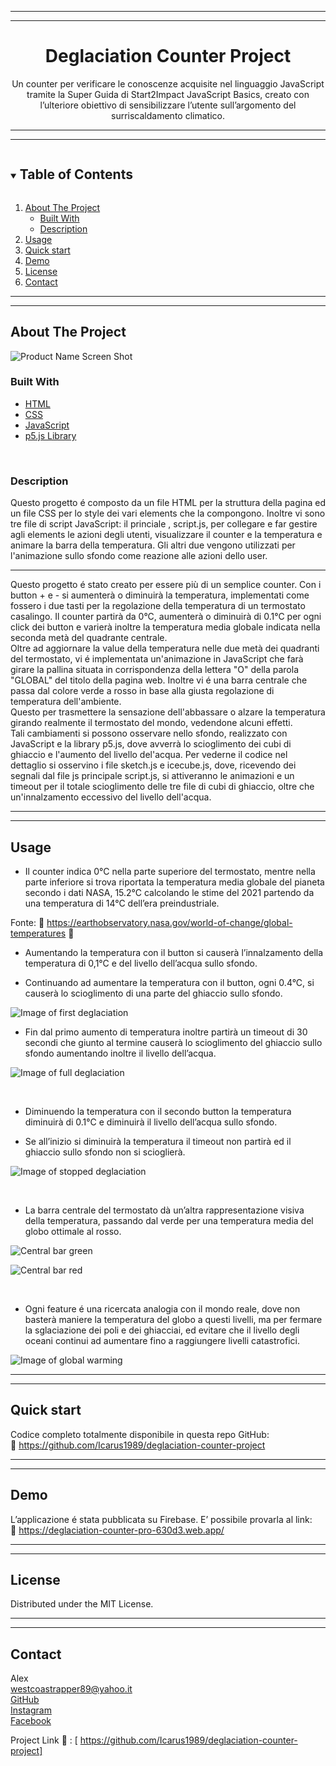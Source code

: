 <hr>
<hr>

<div align="center">
  <h1>Deglaciation Counter Project</h1>
</div>

<p align="center">
  Un counter per verificare le conoscenze acquisite nel linguaggio JavaScript tramite la Super Guida di Start2Impact JavaScript Basics, creato con l’ulteriore obiettivo di sensibilizzare l’utente sull’argomento del surriscaldamento climatico.
</p>

<hr>
<hr>

<details open="open">
  <summary><h2 style="display: inline-block">Table of Contents</h2></summary>
  <ol>
    <li>
      <a href="#about-the-project">About The Project</a>
      <ul>
        <li><a href="#built-with">Built With</a></li>
        <li><a href="#description">Description</a></li>
      </ul>
    </li>
    <li><a href="#usage">Usage</a></li>
    <li><a href="#quick-start">Quick start</a></li>
    <li><a href="#demo">Demo</a></li>
    <li><a href="#license">License</a></li>
    <li><a href="#contact">Contact</a></li>
  </ol>
</details>

<hr>
<hr>

## About The Project

![Product Name Screen Shot](https://imagizer.imageshack.com/v2/640x480q90/924/F9xcYc.png)

### Built With

* [HTML](https://developer.mozilla.org/en-US/docs/Web/HTML?retiredLocale=it)
* [CSS](https://developer.mozilla.org/en-US/docs/Web/CSS?retiredLocale=it)
* [JavaScript](https://developer.mozilla.org/en-US/docs/Web/JavaScript?retiredLocale=it)
* [p5.js Library](https://p5js.org/)
<br>

### Description

Questo progetto é composto da un file HTML per la struttura della pagina ed un file CSS per lo style dei vari elements che la compongono. Inoltre vi sono tre file di script JavaScript: il princiale , script.js, per collegare e far gestire agli elements le azioni degli utenti, visualizzare il counter e la temperatura e animare la barra della temperatura. Gli altri due vengono utilizzati per l'animazione sullo sfondo come reazione alle azioni dello user.

<hr>

Questo progetto é stato creato per essere più di un semplice counter. 
Con i button + e - si aumenterà o diminuirà la temperatura, implementati come fossero i due tasti per la regolazione della temperatura di un termostato casalingo. Il counter partirà da 0°C, aumenterà o diminuirà di 0.1°C per ogni click dei button e varierà inoltre la temperatura media globale indicata nella seconda metà del quadrante centrale.<br>
Oltre ad aggiornare la value della temperatura nelle due metà dei quadranti del termostato, vi é implementata un'animazione in JavaScript che farà girare la pallina situata in corrispondenza della lettera "O" della parola "GLOBAL" del titolo della pagina web. Inoltre vi é una barra centrale che passa dal colore verde a rosso in base alla giusta regolazione di temperatura dell'ambiente.<br>
Questo per trasmettere la sensazione dell'abbassare o alzare la temperatura girando realmente il termostato del mondo, vedendone alcuni effetti.<br>
Tali cambiamenti si possono osservare nello sfondo, realizzato con JavaScript e la library p5.js, dove avverrà lo scioglimento dei cubi di ghiaccio e l'aumento del livello del'acqua. Per vederne il codice nel dettaglio si osservino i file sketch.js e icecube.js, dove, ricevendo dei segnali dal file js principale script.js, si attiveranno le animazioni e un timeout per il totale scioglimento delle tre file di cubi di ghiaccio, oltre che un'innalzamento eccessivo del livello dell'acqua.

<hr>
<hr>

## Usage

* Il counter indica 0°C nella parte superiore del termostato, mentre nella parte inferiore si trova riportata la temperatura media globale del pianeta secondo i dati NASA, 15.2°C calcolando le stime del 2021 partendo da una temperatura di 14°C dell’era preindustriale.
<!-- <br> -->
Fonte: 
:link: https://earthobservatory.nasa.gov/world-of-change/global-temperatures  :satellite:
<br>

* Aumentando la temperatura con il button si causerà l’innalzamento della temperatura di 0,1°C e del livello dell’acqua sullo sfondo.

* Continuando ad aumentare la temperatura con il button, ogni 0.4°C, si causerà lo scioglimento di una parte del ghiaccio sullo sfondo.

![Image of first deglaciation](https://imagizer.imageshack.com/v2/320x240q90/924/sxrKmz.png)
<br>

* Fin dal primo aumento di temperatura inoltre partirà un timeout di 30 secondi che giunto al termine causerà lo scioglimento del ghiaccio sullo sfondo aumentando inoltre il livello dell’acqua. 

![Image of full deglaciation](https://imagizer.imageshack.com/v2/320x240q90/924/kYUDJV.png)

<br>

* Diminuendo la temperatura con il secondo button la temperatura diminuirà di 0.1°C e diminuirà il livello dell’acqua sullo sfondo.<br>

* Se all’inizio si diminuirà la temperatura il timeout non partirà ed il ghiaccio sullo sfondo non si scioglierà.

![Image of stopped deglaciation](https://imagizer.imageshack.com/v2/320x240q90/923/PSvojC.png)

<br>

* La barra centrale del termostato dà un’altra rappresentazione visiva della temperatura, passando dal verde per una temperatura media del globo ottimale al rosso.

![Central bar green](https://imagizer.imageshack.com/v2/320x240q90/924/SvD6O9.png)

![Central bar red](https://imagizer.imageshack.com/v2/320x240q90/922/TTzI8Z.png)

<br>

* Ogni feature é una ricercata analogia con il mondo reale, dove non basterà maniere la temperatura del globo a questi livelli, ma per fermare la sglaciazione dei poli e dei ghiacciai, ed evitare che il livello degli oceani continui ad aumentare fino a raggiungere livelli catastrofici.

![Image of global warming](https://earthobservatory.nasa.gov/ContentWOC/images/globaltemp/global_gis_2015-2019.png)

<hr>
<hr>

## Quick start  

Codice completo totalmente disponibile in questa repo GitHub: <br>
:link: https://github.com/Icarus1989/deglaciation-counter-project

<hr>
<hr>

## Demo
L’applicazione é stata pubblicata su Firebase. 
E’ possibile provarla al link:
<br>
:link: https://deglaciation-counter-pro-630d3.web.app/

<hr>
<hr>

## License

Distributed under the MIT License.

<hr>
<hr>

## Contact

Alex<br>
westcoastrapper89@yahoo.it<br>
[GitHub](http://https://github.com/Icarus1989)<br>
[Instagram](http://https://www.instagram.com/alex._.1989/)<br>
[Facebook](https://www.facebook.com/alex.valente.92)<br>


Project Link :link: : [ https://github.com/Icarus1989/deglaciation-counter-project]
